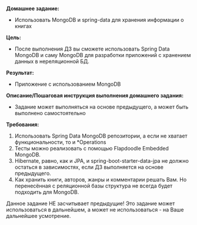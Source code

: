 <b>Домашнее задание:</b> 
- Использовать MongoDB и spring-data для хранения информации о книгах

<b>Цель:</b>
- После выполнения ДЗ вы сможете использовать Spring Data MongoDB и саму MongoDB для разработки приложений с хранением данных в нереляционной БД.

<b>Результат:</b>
- Приложение с использованием MongoDB


<b>Описание/Пошаговая инструкция выполнения домашнего задания:</b>
- Задание может выполняться на основе предыдущего, а может быть выполнено самостоятельно

<b>Требования:</b>
1. Использовать Spring Data MongoDB репозитории, а если не хватает функциональности, то и *Operations
2. Тесты можно реализовать с помощью Flapdoodle Embedded MongoDB.
3. Hibernate, равно, как и JPA, и spring-boot-starter-data-jpa не должно остаться в зависимостях, если ДЗ выполняется на основе предыдущего.
4. Как хранить книги, авторов, жанры и комментарии решать Вам. Но перенесённая с реляционной базы структура не всегда будет подходить для MongoDB.

Данное задание НЕ засчитывает предыдущие!
Это задание может использоваться в дальнейшем, а может не использоваться - на Ваше дальнейшее усмотрение.